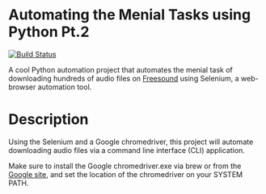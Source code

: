 # Automating the Menial Tasks using Python Pt.2
[![Build Status](https://travis-ci.org/k-chuang/automate-download-freesound.svg?branch=master)](https://travis-ci.org/k-chuang/automate-download-freesound)

A cool Python automation project that automates the menial task of downloading hundreds of audio files on 
[Freesound](freesound.org) using Selenium, a web-browser automation tool.

# Description
Using the Selenium and a Google chromedriver, this project will automate downloading audio files 
via a command line interface (CLI) application.

Make sure to install the Google chromedriver.exe via brew or from the [Google site](https://sites.google.com/a/chromium.org/chromedriver/downloads),
and set the location of the chromedriver on your SYSTEM PATH.

